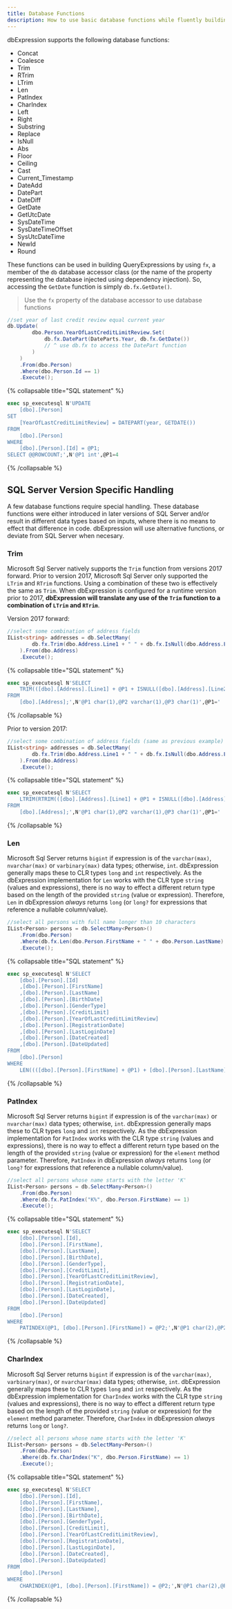 ```yaml
---
title: Database Functions
description: How to use basic database functions while fluently building query expressions.
---
```


dbExpression supports the following database functions:
* Concat
* Coalesce
* Trim
* RTrim
* LTrim
* Len
* PatIndex
* CharIndex
* Left
* Right
* Substring
* Replace
* IsNull
* Abs
* Floor
* Ceiling
* Cast
* Current_Timestamp
* DateAdd
* DatePart
* DateDiff
* GetDate
* GetUtcDate
* SysDateTime
* SysDateTimeOffset
* SysUtcDateTime
* NewId
* Round

These functions can be used in building QueryExpressions by using ```fx```, a member of the ```db``` database accessor class (or the name of the property representing the database injected using dependency injection). So, accessing the ```GetDate``` function is simply ```db.fx.GetDate()```.

> Use the ```fx``` property of the database accessor to use database functions

```csharp
//set year of last credit review equal current year
db.Update(
        dbo.Person.YearOfLastCreditLimitReview.Set(
            db.fx.DatePart(DateParts.Year, db.fx.GetDate())
			// ^ use db.fx to access the DatePart function
        )
    )
    .From(dbo.Person)
    .Where(dbo.Person.Id == 1)
    .Execute();

```

{% collapsable title="SQL statement" %}
```sql
exec sp_executesql N'UPDATE
    [dbo].[Person]
SET
    [YearOfLastCreditLimitReview] = DATEPART(year, GETDATE())
FROM
    [dbo].[Person]
WHERE
    [dbo].[Person].[Id] = @P1; 
SELECT @@ROWCOUNT;',N'@P1 int',@P1=4
```
{% /collapsable %}

## SQL Server Version Specific Handling
A few database functions require special handling.  These database functions were either introduced in later versions of 
SQL Server and/or result in different data types based on inputs, where there is no means to effect that difference 
in code.  dbExpression will use alternative functions, or deviate from SQL Server when necesary.

### Trim
Microsoft Sql Server natively supports the ```Trim``` function from versions 2017 forward.  Prior to version 2017, Microsoft Sql Server only supported the ```LTrim``` and ```RTrim``` functions.  Using a combination of these two is effectively the same as ```Trim```.  When dbExpression is configured for a runtime version prior to 2017, **dbExpression will translate any use of the ```Trim``` function to a combination of ```LTrim``` and ```RTrim```**.

Version 2017 forward:
```csharp
//select some combination of address fields
IList<string> addresses = db.SelectMany(
        db.fx.Trim(dbo.Address.Line1 + " " + db.fx.IsNull(dbo.Address.Line2, "") + " " + dbo.Address.City)
    ).From(dbo.Address)
    .Execute();
```

{% collapsable title="SQL statement" %}
```sql
exec sp_executesql N'SELECT
	TRIM(([dbo].[Address].[Line1] + @P1 + ISNULL([dbo].[Address].[Line2], @P2) + @P3 + [dbo].[Address].[City]))
FROM
	[dbo].[Address];',N'@P1 char(1),@P2 varchar(1),@P3 char(1)',@P1=' ',@P2='',@P3=' '
```
{% /collapsable %}

Prior to version 2017:
```csharp
//select some combination of address fields (same as previous example)
IList<string> addresses = db.SelectMany(
        db.fx.Trim(dbo.Address.Line1 + " " + db.fx.IsNull(dbo.Address.Line2, "") + " " + dbo.Address.City)
    ).From(dbo.Address)
    .Execute();
```

{% collapsable title="SQL statement" %}
```sql
exec sp_executesql N'SELECT
	LTRIM(RTRIM(([dbo].[Address].[Line1] + @P1 + ISNULL([dbo].[Address].[Line2], @P2) + @P3 + [dbo].[Address].[City])))
FROM
	[dbo].[Address];',N'@P1 char(1),@P2 varchar(1),@P3 char(1)',@P1=' ',@P2='',@P3=' '
```
{% /collapsable %}

### Len
Microsoft Sql Server returns ```bigint``` if expression is of the ```varchar(max)```, ```nvarchar(max)``` or ```varbinary(max)``` data types; otherwise, ```int```.  dbExpression generally maps these to CLR types ```long``` and ```int``` respectively.  As the dbExpression implementation for ```Len``` works with the CLR type ```string``` (values and expressions), there is no way to effect a different return type based on the length of the provided ```string``` (value or expression).  Therefore, ```Len``` in dbExpression *always* returns ```long``` (or ```long?``` for expressions that reference a nullable column/value).

```csharp
//select all persons with full name longer than 10 characters
IList<Person> persons = db.SelectMany<Person>()
    .From(dbo.Person)
    .Where(db.fx.Len(dbo.Person.FirstName + " " + dbo.Person.LastName) > 10)
    .Execute();
```

{% collapsable title="SQL statement" %}
```sql
exec sp_executesql N'SELECT
	[dbo].[Person].[Id]
	,[dbo].[Person].[FirstName]
	,[dbo].[Person].[LastName]
	,[dbo].[Person].[BirthDate]
	,[dbo].[Person].[GenderType]
	,[dbo].[Person].[CreditLimit]
	,[dbo].[Person].[YearOfLastCreditLimitReview]
	,[dbo].[Person].[RegistrationDate]
	,[dbo].[Person].[LastLoginDate]
	,[dbo].[Person].[DateCreated]
	,[dbo].[Person].[DateUpdated]
FROM
	[dbo].[Person]
WHERE
	LEN((([dbo].[Person].[FirstName] + @P1) + [dbo].[Person].[LastName])) > @P2;',N'@P1 char(1),@P2 bigint',@P1=' ',@P2=10
```
{% /collapsable %}

### PatIndex
Microsoft Sql Server returns ```bigint``` if expression is of the ```varchar(max)``` or ```nvarchar(max)``` data types; otherwise, ```int```.  dbExpression generally maps these to CLR types ```long``` and ```int``` respectively.  As the dbExpression implementation for ```PatIndex``` works with the CLR type ```string``` (values and expressions), there is no way to effect a different return type based on the length of the provided ```string``` (value or expression) for the ```element``` method parameter.  Therefore, ```PatIndex``` in dbExpression *always* returns ```long``` (or ```long?``` for expressions that reference a nullable column/value).

```csharp
//select all persons whose name starts with the letter 'K'
IList<Person> persons = db.SelectMany<Person>()
    .From(dbo.Person)
    .Where(db.fx.PatIndex("K%", dbo.Person.FirstName) == 1)
    .Execute();
```

{% collapsable title="SQL statement" %}
```sql
exec sp_executesql N'SELECT
	[dbo].[Person].[Id],
	[dbo].[Person].[FirstName],
	[dbo].[Person].[LastName],
	[dbo].[Person].[BirthDate],
	[dbo].[Person].[GenderType],
	[dbo].[Person].[CreditLimit],
	[dbo].[Person].[YearOfLastCreditLimitReview],
	[dbo].[Person].[RegistrationDate],
	[dbo].[Person].[LastLoginDate],
	[dbo].[Person].[DateCreated],
	[dbo].[Person].[DateUpdated]
FROM
	[dbo].[Person]
WHERE
	PATINDEX(@P1, [dbo].[Person].[FirstName]) = @P2;',N'@P1 char(2),@P2 bigint',@P1='K%',@P2=1'
```
{% /collapsable %}

### CharIndex
Microsoft Sql Server returns ```bigint``` if expression is of the ```varchar(max)```, ```varbinary(max)```, or ```nvarchar(max)``` data types; otherwise, ```int```.  dbExpression generally maps these to CLR types ```long``` and ```int``` respectively.  As the dbExpression implementation for ```CharIndex``` works with the CLR type ```string``` (values and expressions), there is no way to effect a different return type based on the length of the provided ```string``` (value or expression) for the ```element``` method parameter.  Therefore, ```CharIndex``` in dbExpression *always* returns ```long``` or ```long?```.

```csharp
//select all persons whose name starts with the letter 'K'
IList<Person> persons = db.SelectMany<Person>()
    .From(dbo.Person)
    .Where(db.fx.CharIndex("K", dbo.Person.FirstName) == 1)
    .Execute();
```

{% collapsable title="SQL statement" %}
```sql
exec sp_executesql N'SELECT
	[dbo].[Person].[Id],
	[dbo].[Person].[FirstName],
	[dbo].[Person].[LastName],
	[dbo].[Person].[BirthDate],
	[dbo].[Person].[GenderType],
	[dbo].[Person].[CreditLimit],
	[dbo].[Person].[YearOfLastCreditLimitReview],
	[dbo].[Person].[RegistrationDate],
	[dbo].[Person].[LastLoginDate],
	[dbo].[Person].[DateCreated],
	[dbo].[Person].[DateUpdated]
FROM
	[dbo].[Person]
WHERE
	CHARINDEX(@P1, [dbo].[Person].[FirstName]) = @P2;',N'@P1 char(2),@P2 bigint',@P1='K',@P2=1'
```
{% /collapsable %}